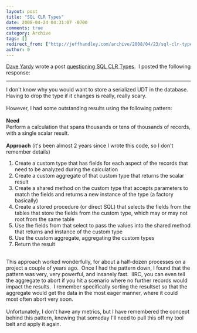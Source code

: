 ```yaml
---
layout: post
title: "SQL CLR Types"
date: 2008-04-24 04:31:07 -0700
comments: true
category: Archive
tags: []
redirect_from: ["http://jeffhandley.com/archive/2008/04/23/sql-clr-types"]
author: 0
---
```

<!-- more -->
<div><a href="http://dyardy.spaces.live.com/default.aspx">Dave Yardy</a> wrote a post <a href="http://dyardy.spaces.live.com/blog/cns!812B0DF85863A595!334.entry">questioning SQL CLR Types</a>.  I posted the following response:</div>
<div><hr />
</div>
<div>I don't know why you would want to store a serialized UDT in the database.  Having to drop the type if it changes is really, really scary.</div>
<div> </div>
<div>However, I had some outstanding results using the following pattern:</div>
<div> </div>
<div><strong>Need</strong></div>
<div>Perform a calculation that spans thousands or tens of thousands of records, with a single scalar result.</div>
<div> </div>
<div><strong>Approach</strong> (it's been almost 2 years since I wrote this code, so I don't remember details)</div>
<ol>
    <li>Create a custom type that has fields for each aspect of the records that need to be analyzed during the calculation</li>
    <li>Create a custom aggregate of that custom type that returns the scalar result</li>
    <li>Create a shared method on the custom type that accepts parameters to match the fields and returns a new instance of the type (a factory basically)</li>
    <li>Create a stored procedure (or direct SQL) that selects the fields from the tables that store the fields from the custom type, which may or may not root from the same table</li>
    <li>Use the fields from that select to pass the values into the shared method that returns and instance of the custom type</li>
    <li>Use the custom aggregate, aggregating the custom types</li>
    <li>Return the result</li>
</ol>
<div> </div>
<div>This approach worked wonderfully, for about a half-dozen processes on a project a couple of years ago.  Once I had the pattern down, I found that the pattern was very, very powerful, and insanely fast.  IIRC, you can even tell the aggregate to abort if you hit a scenario where no further records would impact the results.  I remember specifically sorting the resultset so that the aggregate would get the data in the most eager manner, where it could most often abort very soon.</div>
<div> </div>
<div>Unfortunately, I don't have any metrics, but I have remembered the concept behind this pattern, knowing that someday I'll need to pull this off my tool belt and apply it again.</div>

